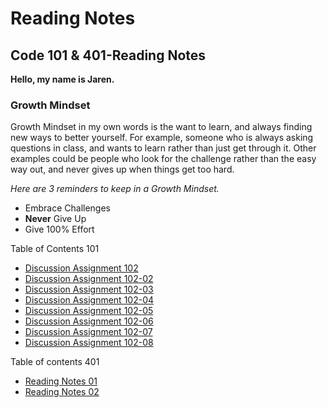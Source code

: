 # Reading Notes
## Code 101 & 401-Reading Notes

**Hello, my name is Jaren.**

### Growth Mindset
Growth Mindset in my own words is the want to learn, and always finding new ways to better yourself. For example, someone who is always asking questions in class, and wants to learn rather than just get through it. Other examples could be people who look for the challenge rather than the easy way out, and never gives up when things get too hard.

*Here are 3 reminders to keep in a Growth Mindset.*

- Embrace Challenges
- **Never** Give Up
- Give 100% Effort

Table of Contents 101
- [Discussion Assignment 102](/Discussion.md)
- [Discussion Assignment 102-02](/Discussion-02.md)
- [Discussion Assignment 102-03](/Discussion-03.md)
- [Discussion Assignment 102-04](/Discussion-04.md)
- [Discussion Assignment 102-05](/Discussion-05.md)
- [Discussion Assignment 102-06](/Discussion-06.md)
- [Discussion Assignment 102-07](/Discussion-07.md)
- [Discussion Assignment 102-08](/Discussion-08.md)


Table of contents 401
- [Reading Notes 01](/ReadingNotes01.md)
- [Reading Notes 02](/ReadingNotes02.md)
